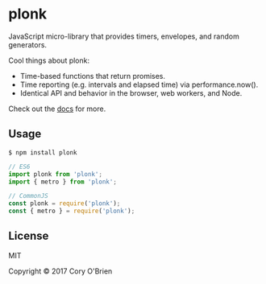 
# plonk

JavaScript micro-library that provides timers, envelopes, and random generators.

Cool things about plonk:

* Time-based functions that return promises.
* Time reporting (e.g. intervals and elapsed time) via performance.now().
* Identical API and behavior in the browser, web workers, and Node.

Check out the [docs](docs.md) for more.

## Usage

```
$ npm install plonk
```

```javascript
// ES6
import plonk from 'plonk';
import { metro } from 'plonk';

// CommonJS
const plonk = require('plonk');
const { metro } = require('plonk');
```

## License

MIT

Copyright © 2017 Cory O'Brien
